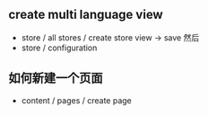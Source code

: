 ## create multi language view

- store / all stores / create store view -> save
然后
- store / configuration

## 如何新建一个页面
- content / pages / create page 